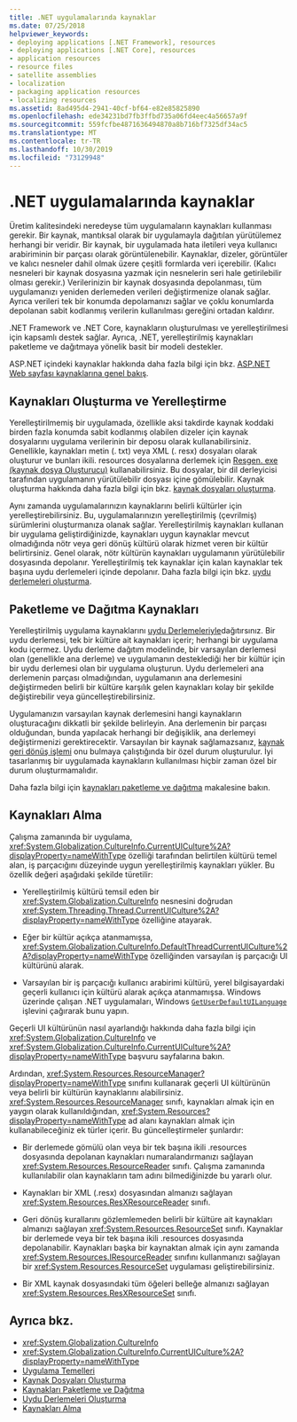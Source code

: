 ```yaml
---
title: .NET uygulamalarında kaynaklar
ms.date: 07/25/2018
helpviewer_keywords:
- deploying applications [.NET Framework], resources
- deploying applications [.NET Core], resources
- application resources
- resource files
- satellite assemblies
- localization
- packaging application resources
- localizing resources
ms.assetid: 8ad495d4-2941-40cf-bf64-e82e85825890
ms.openlocfilehash: ede34231bd7fb3ffbd735a06fd4eec4a56657a9f
ms.sourcegitcommit: 559fcfbe4871636494870a8b716bf7325df34ac5
ms.translationtype: MT
ms.contentlocale: tr-TR
ms.lasthandoff: 10/30/2019
ms.locfileid: "73129948"
---
```

# <a name="resources-in-net-apps"></a>.NET uygulamalarında kaynaklar
Üretim kalitesindeki neredeyse tüm uygulamaların kaynakları kullanması gerekir. Bir kaynak, mantıksal olarak bir uygulamayla dağıtılan yürütülemez herhangi bir veridir. Bir kaynak, bir uygulamada hata iletileri veya kullanıcı arabiriminin bir parçası olarak görüntülenebilir. Kaynaklar, dizeler, görüntüler ve kalıcı nesneler dahil olmak üzere çeşitli formlarda veri içerebilir. (Kalıcı nesneleri bir kaynak dosyasına yazmak için nesnelerin seri hale getirilebilir olması gerekir.) Verilerinizin bir kaynak dosyasında depolanması, tüm uygulamanızı yeniden derlemeden verileri değiştirmenize olanak sağlar. Ayrıca verileri tek bir konumda depolamanızı sağlar ve çoklu konumlarda depolanan sabit kodlanmış verilerin kullanılması gereğini ortadan kaldırır.  
  
 .NET Framework ve .NET Core, kaynakların oluşturulması ve yerelleştirilmesi için kapsamlı destek sağlar. Ayrıca, .NET, yerelleştirilmiş kaynakları paketleme ve dağıtmaya yönelik basit bir modeli destekler.  
  
 ASP.NET içindeki kaynaklar hakkında daha fazla bilgi için bkz. [ASP.NET Web sayfası kaynaklarına genel bakış](https://docs.microsoft.com/previous-versions/aspnet/ms227427(v=vs.100)).  
  
## <a name="creating-and-localizing-resources"></a>Kaynakları Oluşturma ve Yerelleştirme  

Yerelleştirilmemiş bir uygulamada, özellikle aksi takdirde kaynak koddaki birden fazla konumda sabit kodlanmış olabilen dizeler için kaynak dosyalarını uygulama verilerinin bir deposu olarak kullanabilirsiniz. Genellikle, kaynakları metin (. txt) veya XML (. resx) dosyaları olarak oluşturur ve bunları ikili. resources dosyalarına derlemek için [Resgen. exe (kaynak dosya Oluşturucu)](../tools/resgen-exe-resource-file-generator.md) kullanabilirsiniz. Bu dosyalar, bir dil derleyicisi tarafından uygulamanın yürütülebilir dosyası içine gömülebilir. Kaynak oluşturma hakkında daha fazla bilgi için bkz. [kaynak dosyaları oluşturma](creating-resource-files-for-desktop-apps.md).  

Aynı zamanda uygulamalarınızın kaynaklarını belirli kültürler için yerelleştirebilirsiniz. Bu, uygulamalarınızın yerelleştirilmiş (çevrilmiş) sürümlerini oluşturmanıza olanak sağlar. Yerelleştirilmiş kaynakları kullanan bir uygulama geliştirdiğinizde, kaynakları uygun kaynaklar mevcut olmadığında nötr veya geri dönüş kültürü olarak hizmet veren bir kültür belirtirsiniz. Genel olarak, nötr kültürün kaynakları uygulamanın yürütülebilir dosyasında depolanır. Yerelleştirilmiş tek kaynaklar için kalan kaynaklar tek başına uydu derlemeleri içinde depolanır. Daha fazla bilgi için bkz. [uydu derlemeleri oluşturma](creating-satellite-assemblies-for-desktop-apps.md).  
  
## <a name="packaging-and-deploying-resources"></a>Paketleme ve Dağıtma Kaynakları  
 Yerelleştirilmiş uygulama kaynaklarını [uydu Derlemeleriyle](packaging-and-deploying-resources-in-desktop-apps.md)dağıtırsınız. Bir uydu derlemesi, tek bir kültüre ait kaynakları içerir; herhangi bir uygulama kodu içermez. Uydu derleme dağıtım modelinde, bir varsayılan derlemesi olan (genellikle ana derleme) ve uygulamanın desteklediği her bir kültür için bir uydu derlemesi olan bir uygulama oluşturun. Uydu derlemeleri ana derlemenin parçası olmadığından, uygulamanın ana derlemesini değiştirmeden belirli bir kültüre karşılık gelen kaynakları kolay bir şekilde değiştirebilir veya güncelleştirebilirsiniz.  
  
 Uygulamanızın varsayılan kaynak derlemesini hangi kaynakların oluşturacağını dikkatli bir şekilde belirleyin. Ana derlemenin bir parçası olduğundan, bunda yapılacak herhangi bir değişiklik, ana derlemeyi değiştirmenizi gerektirecektir. Varsayılan bir kaynak sağlamazsanız, [kaynak geri dönüş işlemi](packaging-and-deploying-resources-in-desktop-apps.md) onu bulmaya çalıştığında bir özel durum oluşturulur. İyi tasarlanmış bir uygulamada kaynakların kullanılması hiçbir zaman özel bir durum oluşturmamalıdır.  
  
 Daha fazla bilgi için [kaynakları paketleme ve dağıtma](packaging-and-deploying-resources-in-desktop-apps.md) makalesine bakın.  
  
## <a name="retrieving-resources"></a>Kaynakları Alma  
 Çalışma zamanında bir uygulama, <xref:System.Globalization.CultureInfo.CurrentUICulture%2A?displayProperty=nameWithType> özelliği tarafından belirtilen kültürü temel alan, iş parçacığını düzeyinde uygun yerelleştirilmiş kaynakları yükler. Bu özellik değeri aşağıdaki şekilde türetilir:  
  
- Yerelleştirilmiş kültürü temsil eden bir <xref:System.Globalization.CultureInfo> nesnesini doğrudan <xref:System.Threading.Thread.CurrentUICulture%2A?displayProperty=nameWithType> özelliğine atayarak.  
  
- Eğer bir kültür açıkça atanmamışsa, <xref:System.Globalization.CultureInfo.DefaultThreadCurrentUICulture%2A?displayProperty=nameWithType> özelliğinden varsayılan iş parçacığı UI kültürünü alarak.  
  
- Varsayılan bir iş parçacığı kullanıcı arabirimi kültürü, yerel bilgisayardaki geçerli kullanıcı için kültürü alarak açıkça atanmamışsa. Windows üzerinde çalışan .NET uygulamaları, Windows [`GetUserDefaultUILanguage`](/windows/desktop/api/winnls/nf-winnls-getuserdefaultuilanguage) işlevini çağırarak bunu yapın.  
  
 Geçerli UI kültürünün nasıl ayarlandığı hakkında daha fazla bilgi için <xref:System.Globalization.CultureInfo> ve <xref:System.Globalization.CultureInfo.CurrentUICulture%2A?displayProperty=nameWithType> başvuru sayfalarına bakın.  
  
 Ardından, <xref:System.Resources.ResourceManager?displayProperty=nameWithType> sınıfını kullanarak geçerli UI kültürünün veya belirli bir kültürün kaynaklarını alabilirsiniz. <xref:System.Resources.ResourceManager> sınıfı, kaynakları almak için en yaygın olarak kullanıldığından, <xref:System.Resources?displayProperty=nameWithType> ad alanı kaynakları almak için kullanabileceğiniz ek türler içerir. Bu güncelleştirmeler şunlardır:  
  
- Bir derlemede gömülü olan veya bir tek başına ikili .resources dosyasında depolanan kaynakları numaralandırmanızı sağlayan <xref:System.Resources.ResourceReader> sınıfı. Çalışma zamanında kullanılabilir olan kaynakların tam adını bilmediğinizde bu yararlı olur.  
  
- Kaynakları bir XML (.resx) dosyasından almanızı sağlayan <xref:System.Resources.ResXResourceReader> sınıfı.  
  
- Geri dönüş kurallarını gözlemlemeden belirli bir kültüre ait kaynakları almanızı sağlayan <xref:System.Resources.ResourceSet> sınıfı. Kaynaklar bir derlemede veya bir tek başına ikili .resources dosyasında depolanabilir. Kaynakları başka bir kaynaktan almak için aynı zamanda <xref:System.Resources.IResourceReader> sınıfını kullanmanızı sağlayan bir <xref:System.Resources.ResourceSet> uygulaması geliştirebilirsiniz.  
  
- Bir XML kaynak dosyasındaki tüm öğeleri belleğe almanızı sağlayan <xref:System.Resources.ResXResourceSet> sınıfı.  
  
## <a name="see-also"></a>Ayrıca bkz.

- <xref:System.Globalization.CultureInfo>
- <xref:System.Globalization.CultureInfo.CurrentUICulture%2A?displayProperty=nameWithType>
- [Uygulama Temelleri](../../standard/application-essentials.md)
- [Kaynak Dosyaları Oluşturma](creating-resource-files-for-desktop-apps.md)
- [Kaynakları Paketleme ve Dağıtma](packaging-and-deploying-resources-in-desktop-apps.md)
- [Uydu Derlemeleri Oluşturma](creating-satellite-assemblies-for-desktop-apps.md)
- [Kaynakları Alma](retrieving-resources-in-desktop-apps.md)
